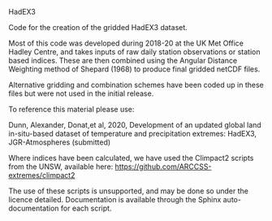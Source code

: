 HadEX3

Code for the creation of the gridded HadEX3 dataset.

Most of this code was developed during 2018-20 at the UK Met Office Hadley Centre, and takes inputs
of raw daily station observations or station based indices.  These are then combined using the
Angular Distance Weighting method of Shepard (1968) to produce final gridded netCDF files.

Alternative gridding and combination schemes have been coded up in these files but were not used in
the initial release.

To reference this material please use:

Dunn, Alexander, Donat,et al, 2020, Development of an updated global land in-situ-based dataset of temperature
and precipitation extremes: HadEX3, JGR-Atmospheres (submitted)

Where indices have been calculated, we have used the Climpact2 scripts from the UNSW, available
here:
https://github.com/ARCCSS-extremes/climpact2


The use of these scripts is unsupported, and may be done so under the licence detailed. 
Documentation is available through the Sphinx auto-documentation for each script.



